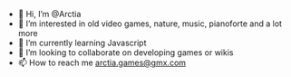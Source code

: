 - 👋 Hi, I’m @Arctia
- 👀 I’m interested in old video games, nature, music, pianoforte and a lot more
- 🌱 I’m currently learning Javascript
- 💞️ I’m looking to collaborate on developing games or wikis
- 📫 How to reach me arctia.games@gmx.com
